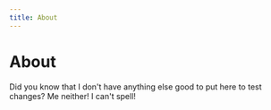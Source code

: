 ```yaml
---
title: About
---
```

# About

Did you know that I don't have anything else good to put here to test changes? Me neither! I can't spell!
